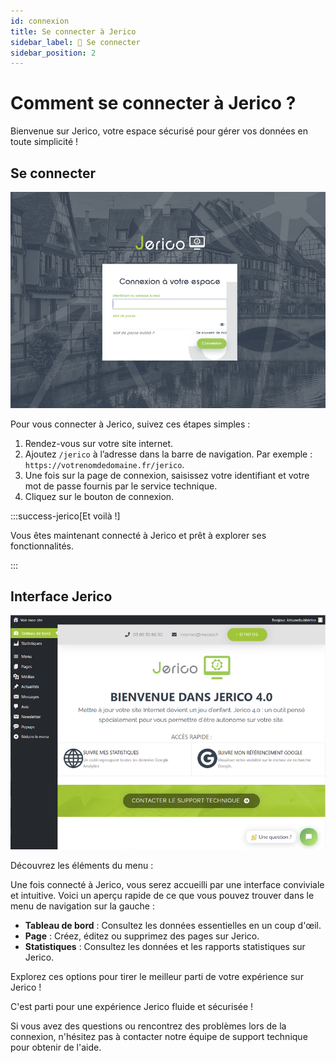 ```yaml
---
id: connexion
title: Se connecter à Jerico
sidebar_label: 🔗 Se connecter
sidebar_position: 2
---
```


# Comment se connecter à Jerico ?

Bienvenue sur Jerico, votre espace sécurisé pour gérer vos données en toute simplicité !

## Se connecter
![connecter](./img/4.png)

Pour vous connecter à Jerico, suivez ces étapes simples :

1. Rendez-vous sur votre site internet.
2. Ajoutez `/jerico` à l’adresse dans la barre de navigation. Par exemple : `https://votrenomdedomaine.fr/jerico`.
3. Une fois sur la page de connexion, saisissez votre identifiant et votre mot de passe fournis par le service technique.
4. Cliquez sur le bouton de connexion. 

:::success-jerico[Et voilà !]

Vous êtes maintenant connecté à Jerico et prêt à explorer ses fonctionnalités.

:::

## Interface Jerico
![connecter](./img/5.png)

Découvrez les éléments du menu :

Une fois connecté à Jerico, vous serez accueilli par une interface conviviale et intuitive. Voici un aperçu rapide de ce que vous pouvez trouver dans le menu de navigation sur la gauche :

- **Tableau de bord** : Consultez les données essentielles en un coup d'œil.
- **Page** : Créez, éditez ou supprimez des pages sur Jerico.
- **Statistiques** : Consultez les données et les rapports statistiques sur Jerico.

Explorez ces options pour tirer le meilleur parti de votre expérience sur Jerico !

C'est parti pour une expérience Jerico fluide et sécurisée !

Si vous avez des questions ou rencontrez des problèmes lors de la connexion, n'hésitez pas à contacter notre équipe de support technique pour obtenir de l'aide.


